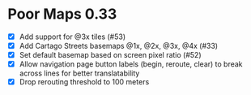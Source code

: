 Poor Maps 0.33
==============

* [x] Add support for @3x tiles (#53)
* [x] Add Cartago Streets basemaps @1x, @2x, @3x, @4x (#33)
* [x] Set default basemap based on screen pixel ratio (#52)
* [x] Allow navigation page button labels (begin, reroute, clear) to
      break across lines for better translatability
* [x] Drop rerouting threshold to 100 meters
